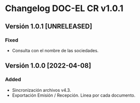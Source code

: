 # Changelog DOC-EL CR v1.0.1
## Versión 1.0.1 [UNRELEASED]
### Fixed 
- Consulta con el nombre de las sociedades.

## Versión 1.0.0 [2022-04-08]
### Added
- Sincronización archivos v4.3.
- Exportación Emisión / Recepción. Linea por cada documento.